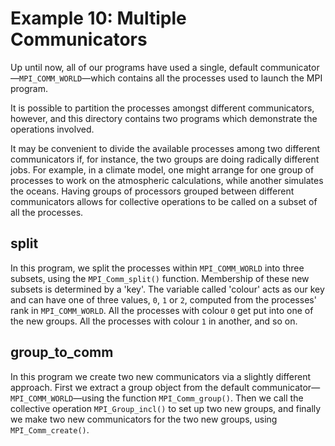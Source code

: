 Example 10: Multiple Communicators
=================================

Up until now, all of our programs have used a single, default
communicator—`MPI_COMM_WORLD`—which contains all the processes
used to launch the MPI program.

It is possible to partition the processes amongst different
communicators, however, and this directory contains two
programs which demonstrate the operations involved.

It may be convenient to divide the available processes among
two different communicators if, for instance, the two groups
are doing radically different jobs.
For example, in a climate
model, one might arrange for one group of processes to work on
the atmospheric calculations, while another simulates the
oceans.
Having groups of processors grouped between different
communicators allows for collective operations to be called on
a subset of all the processes.

split
-----

In this program, we split the processes within `MPI_COMM_WORLD`
into three subsets, using the `MPI_Comm_split()` function.
Membership of these new subsets is determined by a 'key'.
The variable called 'colour' acts as our key and can have
one of three values, `0`, `1` or `2`, computed from the processes'
rank in `MPI_COMM_WORLD`.
All the processes with colour `0`
get put into one of the new groups.
All the processes with
colour `1` in another, and so on.

group_to_comm
-------------

In this program we create two new communicators via a slightly
different approach.
First we extract a group object from the
default communicator—`MPI_COMM_WORLD`—using the function
`MPI_Comm_group()`.
Then we call the collective operation
`MPI_Group_incl()` to set up two new groups, and finally we
make two new communicators for the two new groups, using
`MPI_Comm_create()`.

